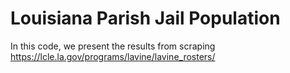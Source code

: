 # Louisiana Parish Jail Population
In this code, we present the results from scraping 
https://lcle.la.gov/programs/lavine/lavine_rosters/
